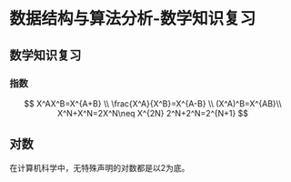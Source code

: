 # 数据结构与算法分析-数学知识复习

## 数学知识复习

### 指数

$$
X^AX^B=X^{A+B} \\
\frac{X^A}{X^B}=X^{A-B} \\
(X^A)^B=X^{AB}\\
X^N+X^N=2X^N\neq X^{2N}
2^N+2^N=2^{N+1}
$$

## 对数

在计算机科学中，无特殊声明的对数都是以2为底。

